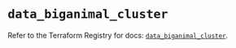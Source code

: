 # `data_biganimal_cluster`

Refer to the Terraform Registry for docs: [`data_biganimal_cluster`](https://registry.terraform.io/providers/enterprisedb/biganimal/3.1.1/docs/data-sources/cluster).
